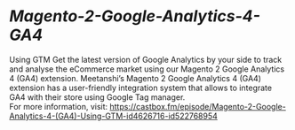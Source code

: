 # _Magento-2-Google-Analytics-4-GA4_
Using GTM Get the latest version of Google Analytics by your side to track and analyse the eCommerce market using our Magento 2 Google Analytics 4 (GA4) extension. Meetanshi’s Magento 2 Google Analytics 4 (GA4) extension has a user-friendly integration system that allows to integrate GA4 with their store using Google Tag manager.  
For more information, visit: https://castbox.fm/episode/Magento-2-Google-Analytics-4-(GA4)-Using-GTM-id4626716-id522768954
